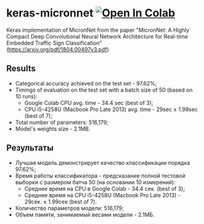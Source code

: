 # keras-micronnet [![Open In Colab](https://colab.research.google.com/assets/colab-badge.svg)](https://colab.research.google.com/github/nikitkaa/keras-micronnet/)


Keras implementation of MicronNet from the paper "MicronNet: A Highly Compact Deep Convolutional Neural Network Architecture for Real-time Embedded Traffic Sign Classification" (https://arxiv.org/pdf/1804.00497v3.pdf)

## Results

* Categorical accuracy achieved on the test set - 97.62%;
* Timings of evaluation on the test set with a batch size of 50 (based on 10 runs):
  * Google Colab CPU avg. time - 34.4 sec (best of 3);
  * CPU i5-4258U (Macbook Pro Late 2013) avg. time - 29sec ± 1.99sec (best of 7);
* Total number of parameters: 516,179;
* Model's weights size - 2.1MB.


## Результаты
* Лучшая модель демонстрирует качество классификации порядка 97.62%;
* Время работы классификатора - предсказание полной тестовой выборки с размером батча 50 (на основании 10 измерений):
  * Среднее время на CPU в Google Colab - 34.4 сек. (best of 3);
  * Среднее время на CPU i5-4258U (Macbook Pro Late 2013) - 29сек. ± 1.99сек (best of 7).
* Количество параметров модели: 516,179;
* Объем памяти, занимаемый весами модели - 2.1МБ.
